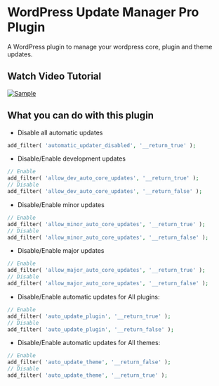 # WordPress Update Manager Pro Plugin
A WordPress plugin to manage your wordpress core, plugin and theme updates.

## Watch Video Tutorial
[![Sample](http://img.youtube.com/vi/_AeUZUDBUXU/0.jpg)](https://www.youtube.com/watch?v=_AeUZUDBUXU)

## What you can do with this plugin
+ Disable all automatic updates
```php
add_filter( 'automatic_updater_disabled', '__return_true' );
```
+ Disable/Enable development updates
```php
// Enable
add_filter( 'allow_dev_auto_core_updates', '__return_true' ); 
// Disable
add_filter( 'allow_dev_auto_core_updates', '__return_false' ); 
```
+ Disable/Enable minor updates 
```php
// Enable
add_filter( 'allow_minor_auto_core_updates', '__return_true' ); 
// Disable
add_filter( 'allow_minor_auto_core_updates', '__return_false' ); 
```
+ Disable/Enable major updates
```php
// Enable
add_filter( 'allow_major_auto_core_updates', '__return_true' );
// Disable
add_filter( 'allow_major_auto_core_updates', '__return_false' );
```
+ Disable/Enable automatic updates for All plugins:
```php
// Enable
add_filter( 'auto_update_plugin', '__return_true' );
// Disable
add_filter( 'auto_update_plugin', '__return_false' );
```
+ Disable/Enable automatic updates for All themes:
```php
// Enable
add_filter( 'auto_update_theme', '__return_false' );
// Disable
add_filter( 'auto_update_theme', '__return_true' );
```
